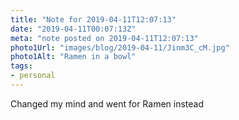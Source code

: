 ```yaml
---
title: "Note for 2019-04-11T12:07:13"
date: "2019-04-11T00:07:13Z"
meta: "note posted on 2019-04-11T12:07:13"
photo1Url: "images/blog/2019-04-11/Jinm3C_cM.jpg"
photo1Alt: "Ramen in a bowl"
tags:
- personal
---
```

Changed my mind and went for Ramen instead
